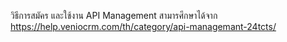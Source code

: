 วิธีการสมัคร และใช้งาน API Management สามารศึกษาได้จาก
https://help.veniocrm.com/th/category/api-managemant-24tcts/
